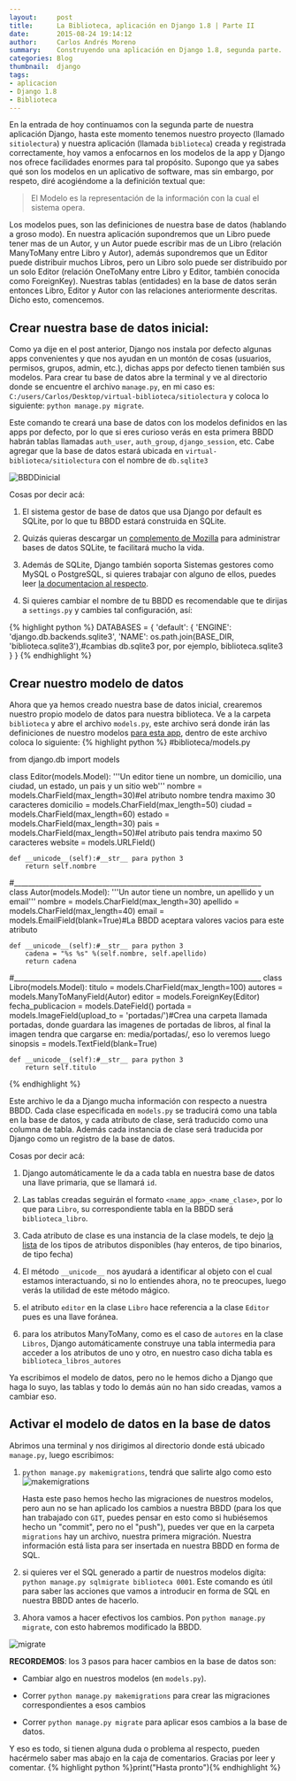 ```yaml
---
layout:     post
title:      La Biblioteca, aplicación en Django 1.8 | Parte II
date:       2015-08-24 19:14:12
author:     Carlos Andrés Moreno
summary:    Construyendo una aplicación en Django 1.8, segunda parte.
categories: Blog
thumbnail:  django
tags:
- aplicacion
- Django 1.8
- Biblioteca
---
```


En la entrada de hoy continuamos con la segunda parte de nuestra aplicación Django, hasta este momento tenemos nuestro proyecto (llamado `sitiolectura`) y nuestra aplicación (llamada `biblioteca`) creada y registrada correctamente, hoy vamos a enfocarnos en los modelos de la app y Django nos ofrece facilidades enormes para tal propósito. Supongo que ya sabes qué son los modelos en un aplicativo de software, mas sin embargo, por respeto, diré acogiéndome a la definición textual que:

>  El Modelo es la representación de la información con la cual el sistema opera.

Los modelos pues, son las definiciones de nuestra base de datos (hablando a groso modo). En nuestra aplicación supondremos que un Libro puede tener mas de un Autor, y un Autor puede escribir mas de un Libro (relación ManyToMany entre Libro y Autor), además supondremos que un Editor puede distribuir muchos Libros, pero un Libro solo puede ser distribuido por un solo Editor (relación OneToMany entre Libro y Editor, también conocida como ForeignKey). Nuestras tablas (entidades) en la base de datos serán entonces Libro, Editor y Autor con las relaciones anteriormente descritas. Dicho esto, comencemos.

## Crear nuestra base de datos inicial:

Como ya dije en el post anterior, Django nos instala por defecto algunas apps convenientes y que nos ayudan en un montón de cosas (usuarios, permisos, grupos, admin, etc.), dichas apps por defecto tienen también sus modelos. Para crear tu base de datos abre la terminal y ve al directorio donde se encuentre el archivo `manage.py`, en mi caso es: `C:/users/Carlos/Desktop/virtual-biblioteca/sitiolectura` y coloca lo siguiente: `python manage.py migrate`. 

Este comando te creará una base de datos con los modelos definidos en las apps por defecto, por lo que si eres curioso verás en esta primera BBDD habrán tablas llamadas `auth_user`, `auth_group`, `django_session`, etc. Cabe agregar que la base de datos estará ubicada en `virtual-biblioteca/sitiolectura` con el nombre de `db.sqlite3`

![BBDDinicial][1]

Cosas por decir acá:

1. El sistema gestor de base de datos que usa Django por default es SQLite, por lo que tu BBDD estará construida en SQLite.

2. Quizás quieras descargar un [complemento de Mozilla][2] para administrar bases de datos SQLite, te facilitará mucho la vida.

3. Además de SQLite, Django también soporta Sistemas gestores como MySQL o PostgreSQL, si quieres trabajar con alguno de ellos, puedes leer [la documentacion al respecto][3].

4. Si quieres cambiar el nombre de tu BBDD es recomendable que te dirijas a `settings.py` y cambies tal configuración, así:

{% highlight python %}
DATABASES = {
    'default': {
        'ENGINE': 'django.db.backends.sqlite3',
        'NAME': os.path.join(BASE_DIR, 'biblioteca.sqlite3'),#cambias db.sqlite3 por, por ejemplo, biblioteca.sqlite3
    }
}
{% endhighlight %}

## Crear nuestro modelo de datos
Ahora que ya hemos creado nuestra base de datos inicial, crearemos nuestro propio modelo de datos para nuestra biblioteca. Ve a la carpeta `biblioteca` y abre el archivo `models.py`, este archivo será donde irán las definiciones de nuestro modelos <ins>para esta app</ins>, dentro de este archivo coloca lo siguiente:
{% highlight python %}
#biblioteca/models.py

from django.db import models

class Editor(models.Model):
	'''Un editor tiene un nombre, un domicilio, una ciudad, un estado, un pais y un sitio web'''
	nombre = models.CharField(max_length=30)#el atributo nombre tendra maximo 30 caracteres
	domicilio = models.CharField(max_length=50)
	ciudad = models.CharField(max_length=60)
	estado = models.CharField(max_length=30)
	pais = models.CharField(max_length=50)#el atributo pais tendra maximo 50 caracteres
	website = models.URLField()

	def __unicode__(self):#__str__ para python 3
		return self.nombre
#______________________________________________________________________			
class Autor(models.Model):
	'''Un autor tiene un nombre, un apellido y un email'''
	nombre = models.CharField(max_length=30)
	apellido = models.CharField(max_length=40)
	email = models.EmailField(blank=True)#La BBDD aceptara valores vacios para este atributo

	def __unicode__(self):#__str__ para python 3
		cadena = "%s %s" %(self.nombre, self.apellido)
		return cadena	
#______________________________________________________________________
class Libro(models.Model):
	titulo = models.CharField(max_length=100)
	autores = models.ManyToManyField(Autor)
	editor = models.ForeignKey(Editor)
	fecha_publicacion = models.DateField()
	portada = models.ImageField(upload_to = 'portadas/')#Crea una carpeta llamada portadas, donde guardara las imagenes de portadas de libros, al final la imagen tendra que cargarse en: media/portadas/, eso lo veremos luego
	sinopsis = models.TextField(blank=True)
	
	def __unicode__(self):#__str__ para python 3
		return self.titulo
{% endhighlight %}

Este archivo le da a Django mucha información con respecto a nuestra BBDD. Cada clase especificada en `models.py` se traducirá como una tabla en la base de datos, y cada atributo de clase, será traducido como una columna de tabla. Además cada instancia de clase será traducida por Django como un registro de la base de datos.

Cosas por decir acá:

1. Django automáticamente le da a cada tabla en nuestra base de datos una llave primaria, que se llamará `id`.

2. Las tablas creadas seguirán el formato `<name_app>_<name_clase>`, por lo que para `Libro`, su correspondiente tabla en la BBDD será `biblioteca_libro`.

3. Cada atributo de clase es una instancia de la clase models, te dejo [la lista][4] de los tipos de atributos disponibles (hay enteros, de tipo binarios, de tipo fecha)

4. El método `__unicode__` nos ayudará a identificar al objeto con el cual estamos interactuando, si no lo entiendes ahora, no te preocupes, luego verás la utilidad de este método mágico.

5. el atributo `editor` en la clase `Libro` hace referencia a la clase `Editor` pues es una llave foránea.

6. para los atributos ManyToMany, como es el caso de `autores` en la clase `Libros`, Django automáticamente construye una tabla intermedia para acceder a los atributos de uno y otro, en nuestro caso dicha tabla es `biblioteca_libros_autores`

Ya escribimos el modelo de datos, pero no le hemos dicho a Django que haga lo suyo, las tablas y todo lo demás aún no han sido creadas, vamos a cambiar eso.

## Activar el modelo de datos en la base de datos

Abrimos una terminal y nos dirigimos al directorio donde está ubicado `manage.py`, luego escribimos:

1. `python manage.py makemigrations`, tendrá que salirte algo como esto
![makemigrations][5]

	Hasta este paso hemos hecho las migraciones de nuestros modelos, pero aun no se han aplicado los cambios a nuestra BBDD (para los que han trabajado con `GIT`, puedes pensar en esto como si hubiésemos hecho un "commit", pero no el "push"), puedes ver que en la carpeta `migrations` hay un archivo, nuestra primera migración. Nuestra información está lista para ser insertada en nuestra BBDD en forma de SQL.

2. si quieres ver el SQL generado a partir de nuestros modelos digíta: `python manage.py sqlmigrate biblioteca 0001`. Este comando es útil para saber las acciones que vamos a introducir en forma de SQL en nuestra BBDD antes de hacerlo.

3. Ahora vamos a hacer efectivos los cambios. Pon `python manage.py migrate`, con esto habremos modificado la BBDD.

![migrate][6]

**RECORDEMOS**: los 3 pasos para hacer cambios en la base de datos son:

* Cambiar algo en nuestros modelos (en `models.py`).

* Correr `python manage.py makemigrations` para crear las migraciones correspondientes a esos cambios

* Correr `python manage.py migrate` para aplicar esos cambios a la base de datos.

Y eso es todo, si tienen alguna duda o problema al respecto, pueden hacérmelo saber mas abajo en la caja de comentarios. Gracias por leer y comentar. {% highlight python %}print("Hasta pronto"){% endhighlight %}

[1]: ../../../../../../images/2015-08-24/BBDDinicial.png
[2]: https://addons.mozilla.org/es/firefox/addon/sqlite-manager/
[3]: https://docs.djangoproject.com/en/1.8/ref/settings/#databases
[4]: https://docs.djangoproject.com/en/1.8/ref/models/fields/#field-types
[5]:../../../../../../images/2015-08-24/makemigrations.png
[6]:../../../../../../images/2015-08-24/migrate.png
